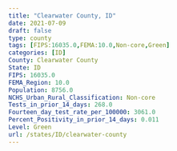 ```yaml
---
title: "Clearwater County, ID"
date: 2021-07-09
draft: false
type: county
tags: [FIPS:16035.0,FEMA:10.0,Non-core,Green]
categories: [ID]
County: Clearwater County
State: ID
FIPS: 16035.0
FEMA_Region: 10.0
Population: 8756.0
NCHS_Urban_Rural_Classification: Non-core
Tests_in_prior_14_days: 268.0
Fourteen_day_test_rate_per_100000: 3061.0
Percent_Positivity_in_prior_14_days: 0.011
Level: Green
url: /states/ID/clearwater-county
---
```




